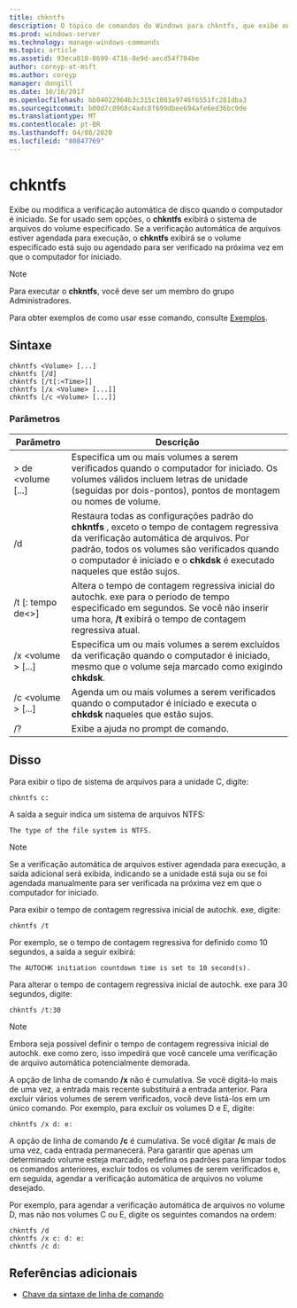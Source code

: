 ```yaml
---
title: chkntfs
description: O tópico de comandos do Windows para chkntfs, que exibe ou modifica a verificação automática de disco quando o computador é iniciado.
ms.prod: windows-server
ms.technology: manage-windows-commands
ms.topic: article
ms.assetid: 93eca810-8699-4716-8e9d-aecd54f704be
author: coreyp-at-msft
ms.author: coreyp
manager: dongill
ms.date: 10/16/2017
ms.openlocfilehash: bb04022964b3c315c1003a9746f6551fc281dba3
ms.sourcegitcommit: b00d7c8968c4adc8f699dbee694afe6ed36bc9de
ms.translationtype: MT
ms.contentlocale: pt-BR
ms.lasthandoff: 04/08/2020
ms.locfileid: "80847769"
---
```

# <a name="chkntfs"></a>chkntfs

Exibe ou modifica a verificação automática de disco quando o computador é iniciado. Se for usado sem opções, o **chkntfs** exibirá o sistema de arquivos do volume especificado. Se a verificação automática de arquivos estiver agendada para execução, o **chkntfs** exibirá se o volume especificado está sujo ou agendado para ser verificado na próxima vez em que o computador for iniciado.

> [!NOTE]
> Para executar o **chkntfs**, você deve ser um membro do grupo Administradores.

Para obter exemplos de como usar esse comando, consulte [Exemplos](#BKMK_examples).

## <a name="syntax"></a>Sintaxe

```
chkntfs <Volume> [...]
chkntfs [/d]
chkntfs [/t[:<Time>]]
chkntfs [/x <Volume> [...]]
chkntfs [/c <Volume> [...]]
```

### <a name="parameters"></a>Parâmetros

|Parâmetro|Descrição|
|---------|-----------|
|> de \<volume [...]|Especifica um ou mais volumes a serem verificados quando o computador for iniciado. Os volumes válidos incluem letras de unidade (seguidas por dois-pontos), pontos de montagem ou nomes de volume.|
|/d|Restaura todas as configurações padrão do **chkntfs** , exceto o tempo de contagem regressiva da verificação automática de arquivos. Por padrão, todos os volumes são verificados quando o computador é iniciado e o **chkdsk** é executado naqueles que estão sujos.|
|/t [: tempo de\<>]|Altera o tempo de contagem regressiva inicial do autochk. exe para o período de tempo especificado em segundos. Se você não inserir uma hora, **/t** exibirá o tempo de contagem regressiva atual.|
|/x \<volume > [...]|Especifica um ou mais volumes a serem excluídos da verificação quando o computador é iniciado, mesmo que o volume seja marcado como exigindo **chkdsk**.|
|/c \<volume > [...]|Agenda um ou mais volumes a serem verificados quando o computador é iniciado e executa o **chkdsk** naqueles que estão sujos.|
|/?|Exibe a ajuda no prompt de comando.|

## <a name="examples"></a><a name=BKMK_examples></a>Disso

Para exibir o tipo de sistema de arquivos para a unidade C, digite:
```
chkntfs c:
```
A saída a seguir indica um sistema de arquivos NTFS:
```
The type of the file system is NTFS.
```

> [!NOTE]
> Se a verificação automática de arquivos estiver agendada para execução, a saída adicional será exibida, indicando se a unidade está suja ou se foi agendada manualmente para ser verificada na próxima vez em que o computador for iniciado.

Para exibir o tempo de contagem regressiva inicial de autochk. exe, digite:
```
chkntfs /t
```
Por exemplo, se o tempo de contagem regressiva for definido como 10 segundos, a saída a seguir exibirá:
```
The AUTOCHK initiation countdown time is set to 10 second(s).
```
Para alterar o tempo de contagem regressiva inicial de autochk. exe para 30 segundos, digite:
```
chkntfs /t:30
```

> [!NOTE]
> Embora seja possível definir o tempo de contagem regressiva inicial de autochk. exe como zero, isso impedirá que você cancele uma verificação de arquivo automática potencialmente demorada.

A opção de linha de comando **/x** não é cumulativa. Se você digitá-lo mais de uma vez, a entrada mais recente substituirá a entrada anterior. Para excluir vários volumes de serem verificados, você deve listá-los em um único comando. Por exemplo, para excluir os volumes D e E, digite:
```
chkntfs /x d: e:
```
A opção de linha de comando **/c** é cumulativa. Se você digitar **/c** mais de uma vez, cada entrada permanecerá. Para garantir que apenas um determinado volume esteja marcado, redefina os padrões para limpar todos os comandos anteriores, excluir todos os volumes de serem verificados e, em seguida, agendar a verificação automática de arquivos no volume desejado.

Por exemplo, para agendar a verificação automática de arquivos no volume D, mas não nos volumes C ou E, digite os seguintes comandos na ordem:
```
chkntfs /d
chkntfs /x c: d: e:
chkntfs /c d:
```

## <a name="additional-references"></a>Referências adicionais

- [Chave da sintaxe de linha de comando](command-line-syntax-key.md)
